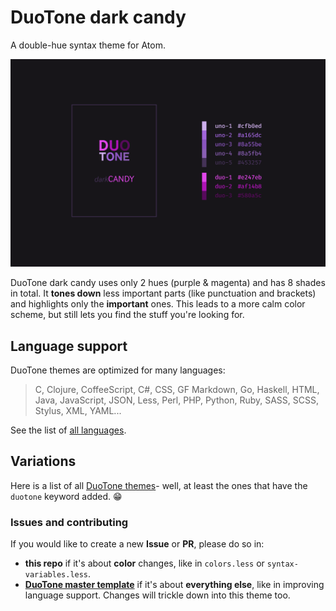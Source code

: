 # DuoTone dark candy

A double-hue syntax theme for Atom.

![duotone](https://github.com/bynines/duotone-dark-candy-syntax/raw/master/docs/screenshot.png)

DuoTone dark candy uses only 2 hues (purple & magenta) and has 8 shades in total. It __tones down__ less important parts (like punctuation and brackets) and highlights only the __important__ ones. This leads to a more calm color scheme, but still lets you find the stuff you're looking for.

## Language support

DuoTone themes are optimized for many languages:

> C, Clojure, CoffeeScript, C#, CSS, GF Markdown, Go, Haskell, HTML, Java, JavaScript, JSON, Less, Perl, PHP, Python, Ruby, SASS, SCSS, Stylus, XML, YAML...

See the list of [all languages](/styles/languages).


## Variations

Here is a list of all [DuoTone themes](https://atom.io/themes/search?utf8=%E2%9C%93&q=keyword:duotone)- well, at least the ones that have the `duotone` keyword added. :grin:


### Issues and contributing

If you would like to create a new __Issue__ or __PR__, please do so in:

- __this repo__ if it's about __color__ changes, like in `colors.less` or `syntax-variables.less`.
- __[DuoTone master template](https://github.com/simurai/duotone-syntax)__ if it's about __everything else__, like in improving language support. Changes will trickle down into this theme too.
